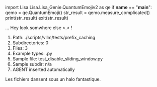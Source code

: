 
import Lisa.Lisa.Lisa_Genie.QuantumEmojiv2 as qe
if __name__ == "__main__":
  qemo = qe.QuantumEmoji()
  str_result = qemo.measure_complicated()
  print(str_result)
  exit(str_result)

... Hey look somwhere else >.< !

1. Path: ./scripts/vllm/tests/prefix_caching
2. Subdirectories: 0
3. Files: 3
4. Example types: .py
5. Sample file: test_disable_sliding_window.py
6. Sample subdir: n/a
7. AGENT inserted automatically

Les fichiers dansent sous un halo fantastique.
